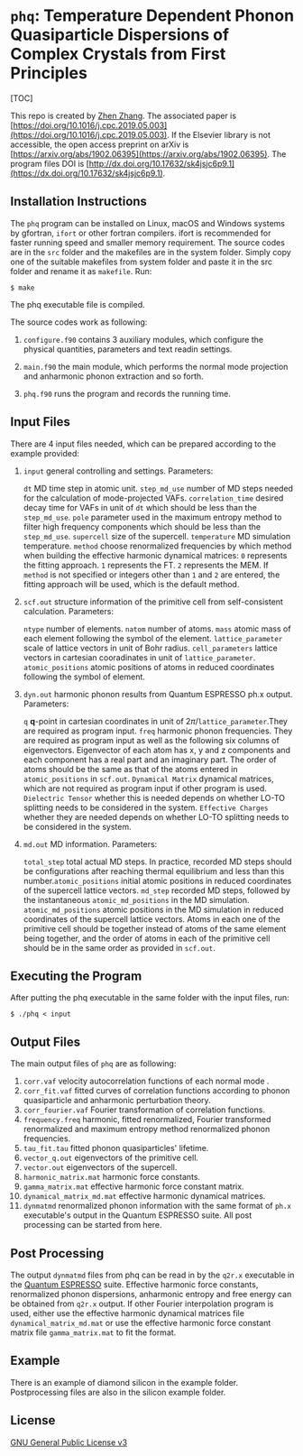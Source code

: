 # `phq`: Temperature Dependent Phonon Quasiparticle Dispersions of Complex Crystals from First Principles

[TOC]

This repo is created by [Zhen Zhang](mailto:zhenzhang305@hotmail.com). The associated paper is [https://doi.org/10.1016/j.cpc.2019.05.003](https://doi.org/10.1016/j.cpc.2019.05.003). If the Elsevier library is not accessible, the open access preprint on arXiv is [https://arxiv.org/abs/1902.06395](https://arxiv.org/abs/1902.06395). The program files DOI is [http://dx.doi.org/10.17632/sk4jsjc6p9.1](https://dx.doi.org/10.17632/sk4jsjc6p9.1).

## Installation Instructions

The `phq` program can be installed on Linux, macOS and Windows systems by gfortran, `ifort` or other fortran compilers. ifort is recommended for faster running speed and smaller memory requirement. The source codes are in the `src` folder and the makefiles are in the system folder. Simply copy one of the suitable makefiles from system folder and paste it in the src folder and rename it as `makefile`. Run:

```shell
$ make
```

The phq executable file is compiled.

The source codes work as following:

1. `configure.f90` contains 3 auxiliary modules, which configure the physical quantities, parameters and text readin settings.

2. `main.f90` the main module, which performs the normal mode projection and anharmonic phonon extraction and so forth.

3. `phq.f90`  runs the program and records the running time.

## Input Files

There are 4 input files needed, which can be prepared according to the example provided:

1. `input` general controlling and settings. Parameters:

    `dt` MD time step in atomic unit.  `step_md_use` number of MD steps needed for the calculation of mode-projected VAFs. `correlation_time` desired decay time for VAFs in unit of `dt` which should be less than the `step_md_use`. `pole` parameter used in the maximum entropy method to filter high frequency components which should be less than the ``step_md_use``. `supercell` size of the supercell. `temperature` MD simulation temperature. `method` choose renormalized frequencies by which method when building the effective harmonic dynamical matrices: `0` represents the fitting approach. `1` represents the FT. `2` represents the MEM. If `method` is not specified or integers other than `1` and `2` are entered, the fitting approach will be used, which is the default method.

2. `scf.out` structure information of the primitive cell from self-consistent calculation. Parameters:

   `ntype` number of elements.  `natom` number of atoms. `mass` atomic mass of each element following the symbol of the element. `lattice_parameter` scale of lattice vectors in unit of Bohr radius. `cell_parameters` lattice vectors in cartesian cooradinates in unit of `lattice_parameter`. `atomic_positions` atomic positions of atoms in reduced coordinates following the symbol of element.

3. `dyn.out` harmonic phonon results from Quantum ESPRESSO ph.x output. Parameters:

    `q` **q**-point in cartesian coordinates in unit of 2$\pi$/`lattice_parameter`.They are required as program input. `freq` harmonic phonon frequencies. They are required as program input as well as the following six columns of eigenvectors. Eigenvector of each atom has x, y and z components and each component has a real part and an imaginary part. The order of atoms should be the same as that of the atoms entered in `atomic_positions` in `scf.out`. `Dynamical Matrix` dynamical matrices, which are not required as program input if other program is used. `Dielectric Tensor` whether this is needed depends on whether LO-TO splitting needs to be considered in the system. `Effective Charges` whether they are needed depends on whether LO-TO splitting needs to be considered in the system.

4. `md.out` MD information. Parameters:

   `total_step` total actual MD steps. In practice, recorded MD steps should be configurations after reaching thermal equilibrium and less than this number.`atomic_positions` initial atomic positions in reduced coordinates of the supercell lattice vectors. `md_step` recorded MD steps, followed by the instantaneous `atomic_md_positions` in the MD simulation. `atomic_md_positions` atomic positions in the MD simulation in reduced coordinates of the supercell lattice vectors. Atoms in each one of the primitive cell should be together instead of atoms of the same element being together, and the order of atoms in each of the primitive cell should be in the same order as provided in `scf.out`.

## Executing the Program

After putting the phq executable in the same folder with the input files, run:

```shell
$ ./phq < input
```

## Output Files

The main output files of `phq` are as following:

1. `corr.vaf` velocity autocorrelation functions of each normal mode .
2. `corr_fit.vaf` fitted curves of correlation functions according to phonon quasiparticle and anharmonic perturbation theory.
3. `corr_fourier.vaf` Fourier transformation of correlation functions.
4. `frequency.freq` harmonic, fitted renormalized, Fourier transformed renormalized and maximum entropy method renormalized phonon frequencies.
5. `tau_fit.tau` fitted phonon quasiparticles' lifetime.
6. `vector_q.out` eigenvectors of the primitive cell.
7. `vector.out` eigenvectors of the supercell.
8. `harmonic_matrix.mat` harmonic force constants.
9. `gamma_matrix.mat` effective harmonic force constant matrix.
10. `dynamical_matrix_md.mat` effective harmonic dynamical matrices.
11. `dynmatmd` renormalized phonon information with the same format of `ph.x` executable's output in the Quantum ESPRESSO suite. All post processing can be started from here.

## Post Processing

The output `dynmatmd` files from phq can be read in by the `q2r.x` executable in the [Quantum ESPRESSO](https://www.quantum-espresso.org/) suite. Effective harmonic force constants, renormalized phonon dispersions, anharmonic entropy and free energy can be obtained from `q2r.x` output. If other Fourier interpolation program is used, either use the effective harmonic dynamical matrices file `dynamical_matrix_md.mat` or use the effective harmonic force constant matrix file `gamma_matrix.mat` to fit the format.

## Example

There is an example of diamond silicon in the example folder. Postprocessing files are also in the silicon example folder.

## License

[GNU General Public License v3](./LICENSE.txt)

